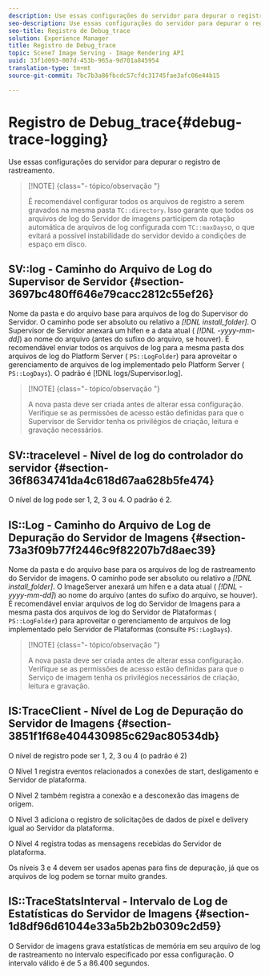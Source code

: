 ```yaml
---
description: Use essas configurações do servidor para depurar o registro de rastreamento.
seo-description: Use essas configurações do servidor para depurar o registro de rastreamento.
seo-title: Registro de Debug_trace
solution: Experience Manager
title: Registro de Debug_trace
topic: Scene7 Image Serving - Image Rendering API
uuid: 33f1d093-007d-453b-965a-9d701a845954
translation-type: tm+mt
source-git-commit: 7bc7b3a86fbcdc57cfdc31745fae3afc06e44b15

---
```



# Registro de Debug_trace{#debug-trace-logging}

Use essas configurações do servidor para depurar o registro de rastreamento.

>[!NOTE] {class=&quot;- tópico/observação &quot;}
>
>É recomendável configurar todos os arquivos de registro a serem gravados na mesma pasta `TC::directory`. Isso garante que todos os arquivos de log do Servidor de imagens participem da rotação automática de arquivos de log configurada com `TC::maxDays`o, o que evitará a possível instabilidade do servidor devido a condições de espaço em disco.

## SV::log - Caminho do Arquivo de Log do Supervisor de Servidor {#section-3697bc480ff646e79cacc2812c55ef26}

Nome da pasta e do arquivo base para arquivos de log do Supervisor do Servidor. O caminho pode ser absoluto ou relativo a *[!DNL install_folder]*. O Supervisor de Servidor anexará um hífen e a data atual ( *[!DNL -yyyy-mm-dd]*) ao nome do arquivo (antes do sufixo do arquivo, se houver). É recomendável enviar todos os arquivos de log para a mesma pasta dos arquivos de log do Platform Server ( `PS::LogFolder`) para aproveitar o gerenciamento de arquivos de log implementado pelo Platform Server ( `PS::LogDays`). O padrão é [!DNL logs/Supervisor.log].

>[!NOTE] {class=&quot;- tópico/observação &quot;}
>
>A nova pasta deve ser criada antes de alterar essa configuração. Verifique se as permissões de acesso estão definidas para que o Supervisor de Servidor tenha os privilégios de criação, leitura e gravação necessários.

## SV::tracelevel - Nível de log do controlador do servidor {#section-36f8634741da4c618d67aa628b5fe474}

O nível de log pode ser 1, 2, 3 ou 4. O padrão é 2.

## IS::Log - Caminho do Arquivo de Log de Depuração do Servidor de Imagens {#section-73a3f09b77f2446c9f82207b7d8aec39}

Nome da pasta e do arquivo base para os arquivos de log de rastreamento do Servidor de imagens. O caminho pode ser absoluto ou relativo a *[!DNL install_folder]*. O ImageServer anexará um hífen e a data atual ( *[!DNL -yyyy-mm-dd]*) ao nome do arquivo (antes do sufixo do arquivo, se houver). É recomendável enviar arquivos de log do Servidor de Imagens para a mesma pasta dos arquivos de log do Servidor de Plataformas ( `PS::LogFolder`) para aproveitar o gerenciamento de arquivos de log implementado pelo Servidor de Plataformas (consulte `PS::LogDays`).

>[!NOTE] {class=&quot;- tópico/observação &quot;}
>
>A nova pasta deve ser criada antes de alterar essa configuração. Verifique se as permissões de acesso estão definidas para que o Serviço de imagem tenha os privilégios necessários de criação, leitura e gravação.

## IS:TraceClient - Nível de Log de Depuração do Servidor de Imagens {#section-3851f1f68e404430985c629ac80534db}

O nível de registro pode ser 1, 2, 3 ou 4 (o padrão é 2)

O Nível 1 registra eventos relacionados a conexões de start, desligamento e Servidor de plataforma.

O Nível 2 também registra a conexão e a desconexão das imagens de origem.

O Nível 3 adiciona o registro de solicitações de dados de pixel e delivery igual ao Servidor da plataforma.

O Nível 4 registra todas as mensagens recebidas do Servidor de plataforma.

Os níveis 3 e 4 devem ser usados apenas para fins de depuração, já que os arquivos de log podem se tornar muito grandes.

## IS::TraceStatsInterval - Intervalo de Log de Estatísticas do Servidor de Imagens {#section-1d8df96d61044e33a5b2b2b0309c2d59}

O Servidor de imagens grava estatísticas de memória em seu arquivo de log de rastreamento no intervalo especificado por essa configuração. O intervalo válido é de 5 a 86.400 segundos.
